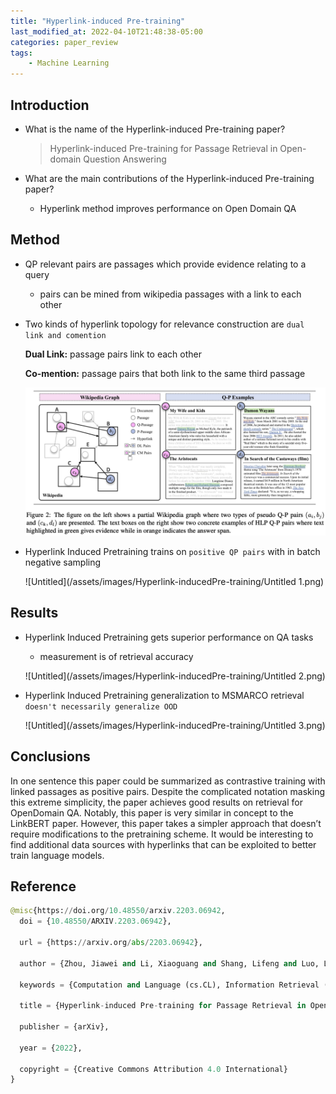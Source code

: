 ```yaml
---
title: "Hyperlink-induced Pre-training"
last_modified_at: 2022-04-10T21:48:38-05:00
categories: paper_review
tags:
    - Machine Learning
---
```


## Introduction

- What is the name of the Hyperlink-induced Pre-training paper?
    
    > Hyperlink-induced Pre-training
    for Passage Retrieval in Open-domain Question Answering
    > 
- What are the main contributions of the Hyperlink-induced Pre-training
paper?
    - Hyperlink method improves performance on Open Domain QA

## Method

- QP relevant pairs are passages which provide evidence relating to a query
    - pairs can be mined from wikipedia passages with a link to each other
- Two kinds of hyperlink topology for relevance construction are `dual link and comention`
    
    **Dual Link:** passage pairs link to each other
    
    **Co-mention:** passage pairs that both link to the same third passage
    
    ![Untitled](/assets/images/Hyperlink-inducedPre-training/Untitled.png)
    
- Hyperlink Induced Pretraining trains on `positive QP pairs` with in batch negative sampling
    
    ![Untitled](/assets/images/Hyperlink-inducedPre-training/Untitled 1.png)
    

## Results

- Hyperlink Induced Pretraining gets superior performance on QA tasks
    - measurement is of retrieval accuracy
    
    ![Untitled](/assets/images/Hyperlink-inducedPre-training/Untitled 2.png)
    
- Hyperlink Induced Pretraining generalization to MSMARCO retrieval `doesn't necessarily generalize OOD`
    
    ![Untitled](/assets/images/Hyperlink-inducedPre-training/Untitled 3.png)
    

## Conclusions

In one sentence this paper could be summarized as contrastive training with linked passages as positive pairs. Despite the complicated notation masking this extreme simplicity, the paper achieves good results on retrieval for OpenDomain QA. Notably, this paper is very similar in concept to the LinkBERT paper. However, this paper takes a simpler approach that doesn’t require modifications to the pretraining scheme. It would be interesting to find additional data sources with hyperlinks that can be exploited to better train language models.

## Reference

```python
@misc{https://doi.org/10.48550/arxiv.2203.06942,
  doi = {10.48550/ARXIV.2203.06942},
  
  url = {https://arxiv.org/abs/2203.06942},
  
  author = {Zhou, Jiawei and Li, Xiaoguang and Shang, Lifeng and Luo, Lan and Zhan, Ke and Hu, Enrui and Zhang, Xinyu and Jiang, Hao and Cao, Zhao and Yu, Fan and Jiang, Xin and Liu, Qun and Chen, Lei},
  
  keywords = {Computation and Language (cs.CL), Information Retrieval (cs.IR), FOS: Computer and information sciences, FOS: Computer and information sciences},
  
  title = {Hyperlink-induced Pre-training for Passage Retrieval in Open-domain Question Answering},
  
  publisher = {arXiv},
  
  year = {2022},
  
  copyright = {Creative Commons Attribution 4.0 International}
}
```